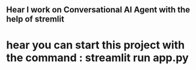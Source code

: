 ## Hear I work on Conversational AI Agent with the help of stremlit 
# hear you can start this project with the command : streamlit run app.py
